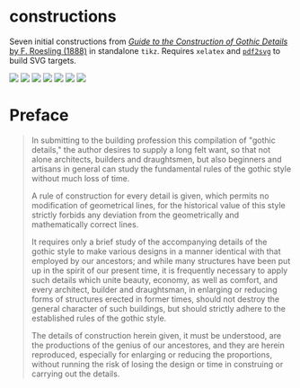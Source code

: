 # constructions

Seven initial constructions from [*Guide to the Construction of Gothic Details* by F. Roesling (1888)](https://archive.org/details/guidetoconstruct00rose/page/n1/mode/2up) in standalone `tikz`. Requires `xelatex` and [`pdf2svg`](https://github.com/dawbarton/pdf2svg) to build SVG targets.

![](./construction-1.svg)
![](./construction-2.svg)
![](./construction-4.svg)
![](./construction-5.svg)
![](./construction-6.svg)
![](./construction-7.svg)
![](./construction-3.svg)

# Preface

> In submitting to the building profession this compilation of "gothic details," the author desires to supply a long felt want, so that not alone architects, builders and draughtsmen, but also beginners and artisans in general can study the fundamental rules of the gothic style without much loss of time.
>
> A rule of construction for every detail is given, which permits no modification of geometrical lines, for the historical value of this style strictly forbids any deviation from the geometrically and mathematically correct lines.
>
> It requires only a brief study of the accompanying details of the gothic style to make various designs in a manner identical with that employed by our ancestors; and while many structures have been put up in the spirit of our present time, it is frequently necessary to apply such details which unite beauty, economy, as well as comfort, and every architect, builder and draughtsman, in enlarging or reducing forms of structures erected in former times, should not destroy the general character of such buildings, but should strictly adhere to the established rules of the gothic style.
> 
> The details of construction herein given, it must be understood, are the productions of the genius of our ancestores, and they are herein reproduced, especially for enlarging or reducing the proportions, without running the risk of losing the design or time in construing or carrying out the details.
